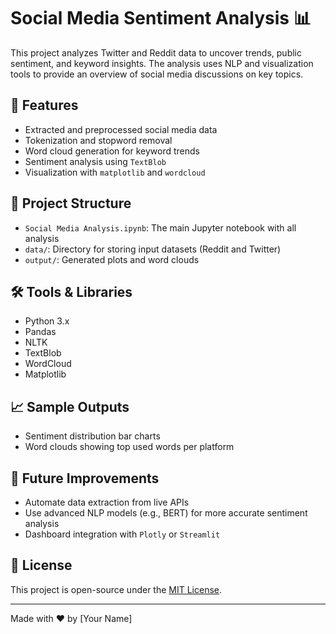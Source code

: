 # Social Media Sentiment Analysis 📊

This project analyzes Twitter and Reddit data to uncover trends, public sentiment, and keyword insights. The analysis uses NLP and visualization tools to provide an overview of social media discussions on key topics.

## 🚀 Features

- Extracted and preprocessed social media data
- Tokenization and stopword removal
- Word cloud generation for keyword trends
- Sentiment analysis using `TextBlob`
- Visualization with `matplotlib` and `wordcloud`

## 📂 Project Structure

- `Social Media Analysis.ipynb`: The main Jupyter notebook with all analysis
- `data/`: Directory for storing input datasets (Reddit and Twitter)
- `output/`: Generated plots and word clouds

## 🛠️ Tools & Libraries

- Python 3.x
- Pandas
- NLTK
- TextBlob
- WordCloud
- Matplotlib

## 📈 Sample Outputs

- Sentiment distribution bar charts
- Word clouds showing top used words per platform

## 🧠 Future Improvements

- Automate data extraction from live APIs
- Use advanced NLP models (e.g., BERT) for more accurate sentiment analysis
- Dashboard integration with `Plotly` or `Streamlit`

## 📝 License

This project is open-source under the [MIT License](LICENSE).

---

Made with ❤️ by [Your Name]
